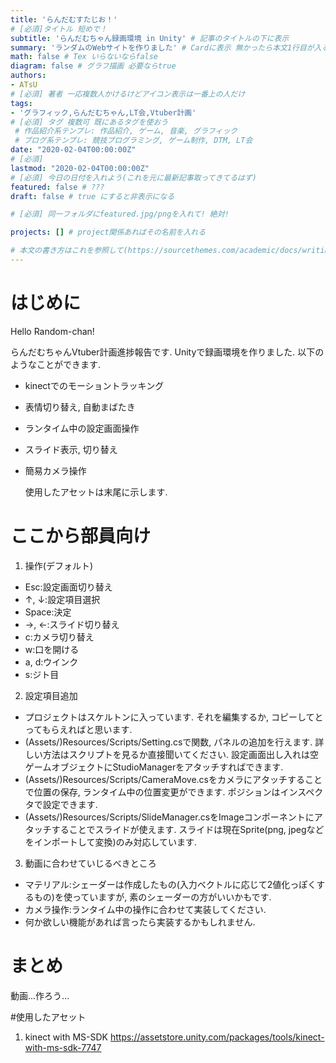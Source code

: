 ```yaml
---
title: 'らんだむすたじお！'
# [必須]タイトル 短めで！
subtitle: 'らんだむちゃん録画環境 in Unity' # 記事のタイトルの下に表示
summary: 'ランダムのWebサイトを作りました' # Cardに表示 無かったら本文1行目が入る 短めで！
math: false # Tex いらないならfalse
diagram: false # グラフ描画 必要ならtrue
authors:
- ATsU
# [必須] 著者 一応複数人かけるけどアイコン表示は一番上の人だけ
tags:
- 'グラフィック,らんだむちゃん,LT会,Vtuber計画'
# [必須] タグ 複数可 既にあるタグを使おう
 # 作品紹介系テンプレ: 作品紹介, ゲーム, 音楽, グラフィック
 # ブログ系テンプレ: 競技プログラミング, ゲーム制作, DTM, LT会
date: "2020-02-04T00:00:00Z"
# [必須]
lastmod: "2020-02-04T00:00:00Z"
# [必須] 今日の日付を入れよう(これを元に最新記事取ってきてるはず)
featured: false # ???
draft: false # true にすると非表示になる

# [必須] 同一フォルダにfeatured.jpg/pngを入れて! 絶対!

projects: [] # project関係あればその名前を入れる

# 本文の書き方はこれを参照して(https://sourcethemes.com/academic/docs/writing-markdown-latex/)
---
```

# はじめに
Hello Random-chan!

らんだむちゃんVtuber計画進捗報告です. Unityで録画環境を作りました. 以下のようなことができます. 

- kinectでのモーショントラッキング
- 表情切り替え, 自動まばたき
- ランタイム中の設定画面操作 
- スライド表示, 切り替え
- 簡易カメラ操作

  使用したアセットは末尾に示します. 

# ここから部員向け
1. 操作(デフォルト)
- Esc:設定画面切り替え
- ↑, ↓:設定項目選択
- Space:決定
- →, ←:スライド切り替え
- c:カメラ切り替え
- w:口を開ける
- a, d:ウインク
- s:ジト目

2. 設定項目追加

- プロジェクトはスケルトンに入っています. それを編集するか, コピーしてとってもらえればと思います. 
- (Assets/)Resources/Scripts/Setting.csで関数, パネルの追加を行えます. 詳しい方法はスクリプトを見るか直接聞いてください. 設定画面出し入れは空ゲームオブジェクトにStudioManagerをアタッチすればできます. 
- (Assets/)Resources/Scripts/CameraMove.csをカメラにアタッチすることで位置の保存, ランタイム中の位置変更ができます. ポジションはインスペクタで設定できます. 
- (Assets/)Resources/Scripts/SlideManager.csをImageコンポーネントにアタッチすることでスライドが使えます. スライドは現在Sprite(png, jpegなどをインポートして変換)のみ対応しています. 

3. 動画に合わせていじるべきところ
- マテリアル:シェーダーは作成したもの(入力ベクトルに応じて2値化っぽくするもの)を使っていますが, 素のシェーダーの方がいいかもです. 
- カメラ操作:ランタイム中の操作に合わせて実装してください. 
- 何か欲しい機能があれば言ったら実装するかもしれません. 

# まとめ
動画...作ろう...

#使用したアセット
1. kinect with MS-SDK
https://assetstore.unity.com/packages/tools/kinect-with-ms-sdk-7747
